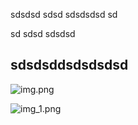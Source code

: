 sdsdsd
sdsd
sdsdsdsd
sd

sd
sdsd
sdsdsd


## sdsdsddsdsdsdsd

![img.png](img.png)



![img_1.png](img_1.png)